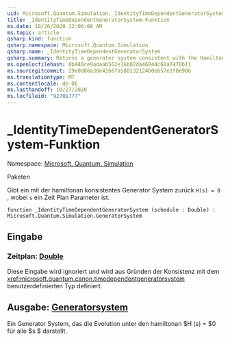 ```yaml
---
uid: Microsoft.Quantum.Simulation._IdentityTimeDependentGeneratorSystem
title: _IdentityTimeDependentGeneratorSystem-Funktion
ms.date: 10/26/2020 12:00:00 AM
ms.topic: article
qsharp.kind: function
qsharp.namespace: Microsoft.Quantum.Simulation
qsharp.name: _IdentityTimeDependentGeneratorSystem
qsharp.summary: Returns a generator system consistent with the Hamiltonian `H(s) = 0`, where `s` is a schedule parameter.
ms.openlocfilehash: 0b440ce9adaab562e16b02da46844c68a7470b11
ms.sourcegitcommit: 29e0d88a30e4166fa580132124b0eb57e1f0e986
ms.translationtype: MT
ms.contentlocale: de-DE
ms.lasthandoff: 10/27/2020
ms.locfileid: "92701777"
---
```

# <a name="_identitytimedependentgeneratorsystem-function"></a>_IdentityTimeDependentGeneratorSystem-Funktion

Namespace: [Microsoft. Quantum. Simulation](xref:Microsoft.Quantum.Simulation)

Paketen [](https://nuget.org/packages/)


Gibt ein mit der hamiltonan konsistentes Generator System zurück `H(s) = 0` , wobei `s` ein Zeit Plan Parameter ist.

```qsharp
function _IdentityTimeDependentGeneratorSystem (schedule : Double) : Microsoft.Quantum.Simulation.GeneratorSystem
```


## <a name="input"></a>Eingabe

### <a name="schedule--double"></a>Zeitplan: [Double](xref:microsoft.quantum.lang-ref.double)

Diese Eingabe wird ignoriert und wird aus Gründen der Konsistenz mit dem <xref:microsoft.quantum.canon.timedependentgeneratorsystem> benutzerdefinierten Typ definiert.



## <a name="output--generatorsystem"></a>Ausgabe: [Generatorsystem](xref:Microsoft.Quantum.Simulation.GeneratorSystem)

Ein Generator System, das die Evolution unter den hamiltonan $H (s) = $0 für alle $s $ darstellt.